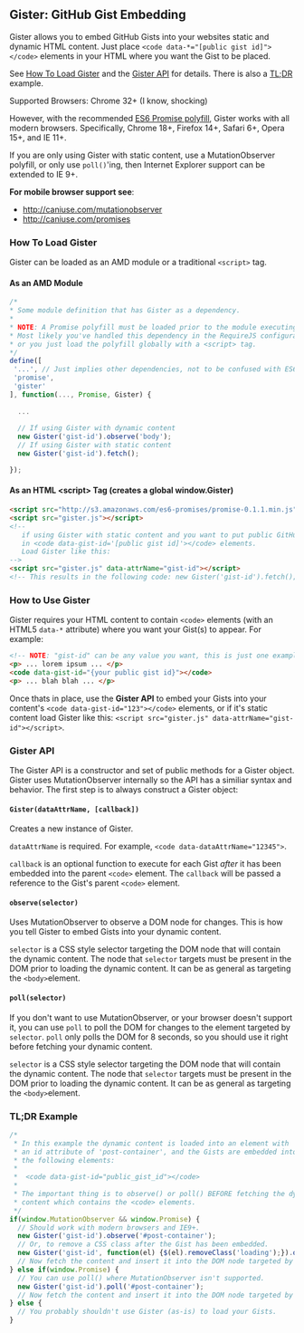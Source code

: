 ## Gister: GitHub Gist Embedding

Gister allows you to embed GitHub Gists into your websites static and dynamic HTML content. Just place ```<code data-*="[public gist id]"></code>``` elements in your HTML where you want the Gist to be placed.

See [How To Load Gister](how-to-load-gister) and the [Gister API](gister-api) for details. There is also a [TL;DR](tldr-example) example.

Supported Browsers: Chrome 32+ (I know, shocking)

However, with the recommended [ES6 Promise polyfill](https://github.com/jakearchibald/ES6-Promises), Gister works with
all modern browsers. Specifically, Chrome 18+, Firefox 14+, Safari 6+, Opera 15+, and IE 11+.

If you are only using Gister with static content, use a MutationObserver polyfill, or only use ```poll()```'ing, then
Internet Explorer support can be extended to IE 9+. 

**For mobile browser support see**:

 * http://caniuse.com/mutationobserver
 * http://caniuse.com/promises

### How To Load Gister

Gister can be loaded as an AMD module or a traditional ```<script>``` tag.

#### As an AMD Module
 ```javascript
/*
 * Some module definition that has Gister as a dependency.
 * 
 * NOTE: A Promise polyfill must be loaded prior to the module executing.
 * Most likely you've handled this dependency in the RequireJS configuration,
 * or you just load the polyfill globally with a <script> tag.
 */
define([
  '...', // Just implies other dependencies, not to be confused with ES6 (Harmony) spread
  'promise',
  'gister'
], function(..., Promise, Gister) {
   
   ...
   
   // If using Gister with dynamic content
   new Gister('gist-id').observe('body');
   // If using Gister with static content
   new Gister('gist-id').fetch();

});
```
#### As an HTML &lt;script&gt; Tag (creates a global window.Gister)

```html
<script src="http://s3.amazonaws.com/es6-promises/promise-0.1.1.min.js"></script>
<script src="gister.js"></script>
<!-- 
   if using Gister with static content and you want to put public GitHub Gists 
   in <code data-gist-id='[public gist id]'></code> elements. 
   Load Gister like this:
-->
<script src="gister.js" data-attrName="gist-id"></script>
<!-- This results in the following code: new Gister('gist-id').fetch(); -->
```
### How to Use Gister

Gister requires your HTML content to contain ```<code>``` elements (with an HTML5 ```data-*``` attribute) where you want your Gist(s) to appear. For example:

```html
<!-- NOTE: "gist-id" can be any value you want, this is just one example -->
<p> ... lorem ipsum ... </p>
<code data-gist-id="{your public gist id}"></code>
<p> ... blah blah ... </p>
```
Once thats in place, use the **Gister API** to embed your Gists into your content's ```<code data-gist-id="123"></code>``` elements, or if it's static content load Gister like this: ```<script src="gister.js" data-attrName="gist-id"></script>```.
### Gister API

The Gister API is a constructor and set of public methods for a Gister object. Gister uses MutationObserver internally so the API has a similiar syntax and behavior.  The first step is to always construct a Gister object:

#### ```Gister(dataAttrName, [callback])``` 

Creates a new instance of Gister.

 ```dataAttrName``` is required. For example, ```<code data-dataAttrName="12345">```.

```callback``` is an optional function to execute for each Gist *after* it has been embedded into the parent ```<code>``` element. The ```callback``` will be passed a reference to the Gist's parent ```<code>``` element.

#### ```observe(selector)```

Uses MutationObserver to observe a DOM node for changes. This is how you tell Gister to embed Gists into your dynamic content.

```selector``` is a CSS style selector targeting the DOM node that will contain the dynamic content. The node that ```selector``` targets must be present in the DOM prior to loading the dynamic content. It can be as general as targeting the ```<body>```element.


#### ```poll(selector)```

If you don't want to use MutationObserver, or your browser doesn't support it, you can use ```poll``` to poll the DOM for changes to the element targeted by ```selector```. ```poll``` only polls the DOM for 8 seconds, so you should use it right before fetching your dynamic content.

```selector``` is a CSS style selector targeting the DOM node that will contain the dynamic content. The node that ```selector``` targets must be present in the DOM prior to loading the dynamic content. It can be as general as targeting the ```<body>```element.

### TL;DR Example

```javascript
/*
 * In this example the dynamic content is loaded into an element with 
 * an id attribute of 'post-container', and the Gists are embedded into
 * the following elements:
 *
 *  <code data-gist-id="public_gist_id"></code>
 *
 * The important thing is to observe() or poll() BEFORE fetching the dynamic
 * content which contains the <code> elements.
 */
if(window.MutationObserver && window.Promise) {
  // Should work with modern browsers and IE9+.
  new Gister('gist-id').observe('#post-container');
  // Or, to remove a CSS class after the Gist has been embedded.
  new Gister('gist-id', function(el) {$(el).removeClass('loading');}).observe('#post-container');
  // Now fetch the content and insert it into the DOM node targeted by #post-container.
} else if(window.Promise) {
  // You can use poll() where MutationObserver isn't supported.
  new Gister('gist-id').poll('#post-container');
  // Now fetch the content and insert it into the DOM node targeted by #post-container.
} else {
  // You probably shouldn't use Gister (as-is) to load your Gists.
}
```
